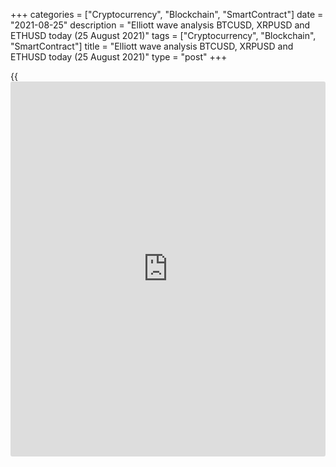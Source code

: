+++
categories = ["Cryptocurrency", "Blockchain", "SmartContract"]
date = "2021-08-25"
description = "Elliott wave analysis BTCUSD, XRPUSD and ETHUSD today (25 August 2021)"
tags = ["Cryptocurrency", "Blockchain", "SmartContract"]
title = "Elliott wave analysis BTCUSD, XRPUSD and ETHUSD today (25 August 2021)"
type = "post"
+++

{{<iframe id="large-banner" src="https://www.bounty.group/#slide=4.0" width="100%" height="600" scrolling="no" style="border: 0px solid rgb(216, 221, 230); border-radius: 3px;">}}

2021-08-25

2021-08-25

Short-term forecast for BTCUSD, XRPUSD and ETHUSD 25.08.2021Roman Onegin

I welcome my readers!

I have prepared a short-term cryptocurrency forecast based on Elliott
wave analysis of Bitcoin, Ripple, and Ethereum. I offer entry signals to
trade each cryptocurrency.

Ripple must be forming an ending diagonal, which is about to finish.

The article covers the following subjects:

##  **Elliott wave Bitcoin analysis**

The chart displays the structure of the upward wave (C), currently
unfolding as a simple five-wave impulse 1-2-3-4-5. The first four sub-
waves have completed, and the final sub-wave 5 is currently unfolding as
an impulse, marked by green sub-waves [1]-[2]-[3]-[4]-[5]. Four sub-
waves must have completed, and wave [5] is still developing. The price
should be rising in the final sub-wave (5), which will conclude the
entire upward impulse at a level of 51900.00.

### Trading plan for [BTCUSD][1] today:

Buy 48008.00, TP 51900.00

* * *

##  **Elliott wave Ripple analysis**

The XRPUSD market is forming the upward wave (X) composed of sub-waves
A-B-C. The hourly timeframe displays the structure of the final wave (C)
unfolding as an impulse [1]-[2]-[3]-[4]-[5]. The final sub-wave [5] is
developing as an ending diagonal 1-2-3-4-5. There must have completed
sub-waves 1-2-3-4, and the Ripple price will be rising in the final sub-
wave 5. The entire ending diagonal should finish at a level of 1.402.

### Trading plan for [XRPUSD][2] **** today:

Buy 1.152, TP 1.402

* * *

##  **Elliott wave Ethereum analysis**

The ETHUSD market continues forming the upward impulse wave [C] composed
of five sub-waves (1)-(2)-(3)-(4)-(5). The first four parts have
finished, and there is forming the final sub-wave (5) as a simple
impulse 1-2-3-4-5 and will be concluded by sub-wave 5. Wave 5 should
finish at a level of 3670.00. Therefore, the Ethereum price will
continue rising, and it is relevant to enter purchases.

### Trading plan for [ETHUSD][3] **** today:

Buy 3171.36, TP 3670.00

* * *

P.S. Did you like my article? Share it in social networks: it will be
the best “thank you" :)

Ask me questions and comment below. I’ll be glad to answer your
questions and give necessary explanations.

 **Useful links:**

  * I recommend trying to trade with a reliable broker [here][4]. The system allows you to trade by yourself or copy successful traders from all across the globe.
  * Use my promo-code BLOG for getting deposit bonus 50% on LiteForex platform. Just enter this code in the appropriate field while [depositing][5] your trading account.
  * Telegram chat for traders: <t.me/liteforexengchat>. We are sharing the signals and trading experience
  * Telegram channel with high-quality analytics, Forex reviews, training articles, and other useful things for traders <t.me/liteforex>

## Price chart of BTCUSD in real time mode

The content of this article reflects the author’s opinion and does not
necessarily reflect the official position of LiteForex. The material
published on this page is provided for informational purposes only and
should not be considered as the provision of investment advice for the
purposes of Directive 2004/39/EC.

Rate this article:

{{value}}

( {{count}} {{title}} )

   1. my.liteforex.com/trading/chart?symbol=BTCUSD
   2. my.liteforex.com/trading/chart?symbol=XRPUSD
   3. my.liteforex.com/trading/chart?symbol=ETHUSD
   4. my.liteforex.com/?category=analysts-opinions&slug=short-term-forecast-for-[BTC](https://www.playgroundfx.com/blog/who-is-the-creator-of-bitcoin/)usd-xrpusd-and-ethusd-25082021&openPopup=%2Fregistration%2Fpopup&utm_source=blog&utm_medium=article&utm_campaign=bonus
   5. my.liteforex.com/deposit/?category=analysts-opinions&slug=short-term-forecast-for-[BTC](https://www.playgroundfx.com/blog/who-is-the-creator-of-bitcoin/)usd-xrpusd-and-ethusd-25082021&promo_code=BLOG&utm_source=blog&utm_medium=article&utm_campaign=bonus